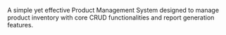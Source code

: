 A simple yet effective Product Management System designed to manage product inventory with core CRUD functionalities and report generation features.

